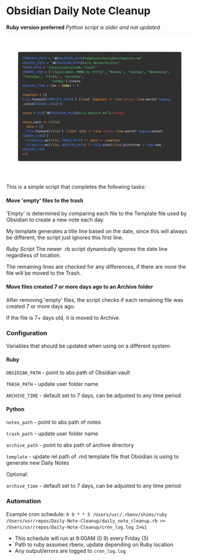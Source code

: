 # Obsidian Daily Note Cleanup
**Ruby version preferred**
_Python script is older and not updated_

![Code Sample](./daily_note_cleanup.png)

This is a simple script that completes the following tasks:
#### Move 'empty' files to the trash

'Empty' is determined by comparing each file to the Template file used by Obsidian to create a new note each day.

My template generates a title line based on the date, since this will always be different, the script just ignores this first line.

_Ruby Script_ The newer .rb script dynamically ignores the date line regardless of location.

The remaining lines are checked for any differences, if there are none the file will be moved to the Trash.

#### Move files created 7 or more days ago to an Archive folder

After removing 'empty' files, the script checks if each remaining file was created 7 or more days ago.

If the file is 7+ days old, it is moved to Archive.


### Configuration

Variables that should be updated when using on a different system:
#### Ruby
`OBSIDIAN_PATH` - point to abs path of Obsidian vault

`TRASH_PATH` - update user folder name

`ARCHIVE_TIME` - default set to 7 days, can be adjusted to any time period
#### Python

`notes_path` - point to abs path of notes

`trash_path` - update user folder name

`archive_path` - point to abs path of archive directory

`template` - update rel path of .md template file that Obsidian is using to generate new Daily Notes

Optional:

`archive_time` - default set to 7 days, can be adjusted to any time period

### Automation
Example cron schedule:
`0 9 * * 5 /Users/usr/.rbenv/shims/ruby /Users/usr/repos/Daily-Note-Cleanup/daily_note_cleanup.rb >> /Users/usr/repos/Daily-Note-Cleanup/cron_log.log 2>&1`

- This schedule will run at 9:00AM (0 9) every Friday (5)
- Path to ruby assumes rbenv, update depending on Ruby location
- Any output/errors are logged to `cron_log.log`
